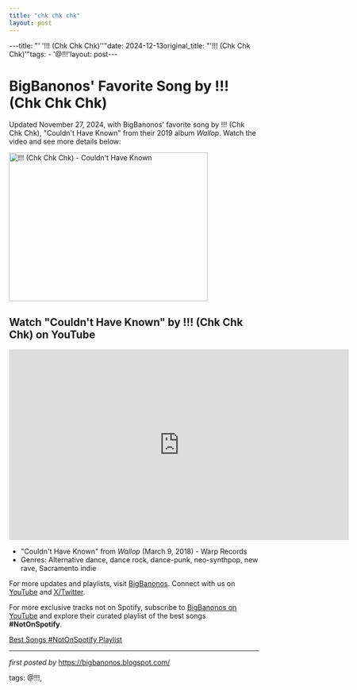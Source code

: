 ```yaml
---
title: "chk chk chk"
layout: post
---
```

---title: "' '!!! (Chk Chk Chk)''"date: 2024-12-13original_title: "'!!! (Chk Chk Chk)'"tags:  - '@!!!'layout: post---<!-- Post Title --><h1>BigBanonos' Favorite Song by !!! (Chk Chk Chk)</h1> <!-- Introductory Text --><p>Updated November 27, 2024, with BigBanonos' favorite song by !!! (Chk Chk Chk), "Couldn't Have Known" from their 2019 album *Wallop*. Watch the video and see more details below:</p> <!-- Featured Image --><div class="separator" > <a href="https://media.timeout.com/images/105569806/image.jpg"> <img border="0" data-original-height="385" data-original-width="685" height="300" src="https://media.timeout.com/images/105569806/image.jpg" width="400" alt="!!! (Chk Chk Chk) - Couldn't Have Known" /> </a></div> <!-- YouTube Video Embed --><h2>Watch "Couldn't Have Known" by !!! (Chk Chk Chk) on YouTube</h2><iframe width="685" height="385" src="https://www.youtube.com/embed/nSzCG2xeUMw" title="!!! (Chk Chk Chk) - Couldn't Have Known [Official Video]" frameborder="0" allow="accelerometer; autoplay; clipboard-write; encrypted-media; gyroscope; picture-in-picture; web-share" referrerpolicy="strict-origin-when-cross-origin" allowfullscreen></iframe> <!-- Song Information --><ul> <li>"Couldn't Have Known" from *Wallop* (March 9, 2018) - Warp Records</li> <li>Genres: Alternative dance, dance rock, dance-punk, neo-synthpop, new rave, Sacramento indie</li></ul> <!-- Footer Links --><p>For more updates and playlists, visit <a href="https://bigbanonos.blogspot.com/" target="_blank">BigBanonos</a>. Connect with us on <a href="https://www.youtube.com/@BigBanonos" target="_blank">YouTube</a> and <a href="https://x.com/bigbanonos" target="_blank">X/Twitter</a>.</p><!--Subscribe and Playlist Links--><div>    <p>For more exclusive tracks not on Spotify, subscribe to <a href="https://www.youtube.com/@BigBanonos" target="_blank">BigBanonos on YouTube</a> and explore their curated playlist of the best songs <strong>#NotOnSpotify</strong>.</p>    <p><a href="https://www.youtube.com/playlist?list=PLtuNtuTatqI0kFahUCbtbfenC_ET5O_tr" target="_blank">Best Songs #NotOnSpotify Playlist<br /></a></p></div><hr /><p><em>first posted by</em> <a href="https://bigbanonos.blogspot.com/" rel="noopener" target="_new">https://bigbanonos.blogspot.com/</a></p><p>tags: @!!!,</p>